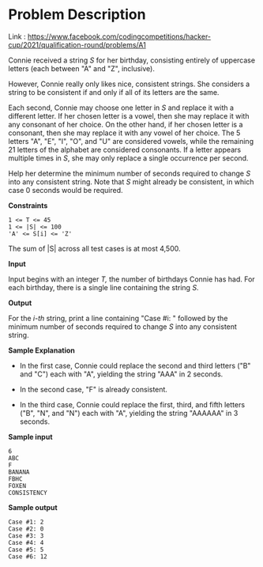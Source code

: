 # Problem Description
Link : https://www.facebook.com/codingcompetitions/hacker-cup/2021/qualification-round/problems/A1

Connie received a string *S* for her birthday, consisting entirely of uppercase letters (each between "A" and "Z", inclusive).

However, Connie really only likes nice, consistent strings. She considers a string to be consistent if and only if all of its letters are the same.

Each second, Connie may choose one letter in *S* and replace it with a different letter. If her chosen letter is a vowel, then she may replace it with any consonant of her choice. On the other hand, if her chosen letter is a consonant, then she may replace it with any vowel of her choice. The 5 letters "A", "E", "I", "O", and "U" are considered vowels, while the remaining 21 letters of the alphabet are considered consonants. If a letter appears multiple times in *S*, she may only replace a single occurrence per second.

Help her determine the minimum number of seconds required to change *S* into any consistent string. Note that *S* might already be consistent, in which case 0 seconds would be required.

**Constraints**

    1 <= T <= 45
    1 <= |S| <= 100
    'A' <= S[i] <= 'Z'

The sum of |S| across all test cases is at most 4,500.

**Input**

Input begins with an integer *T,* the number of birthdays Connie has had. For each birthday, there is a single line containing the string *S*.

**Output**

For the *i-th* string, print a line containing "Case #i: " followed by the minimum number of seconds required to change *S* into any consistent string.

**Sample Explanation**

- In the first case, Connie could replace the second and third letters ("B" and "C") each with "A", yielding the string "AAA" in 2 seconds.

- In the second case, "F" is already consistent.

- In the third case, Connie could replace the first, third, and fifth letters ("B", "N", and "N") each with "A", yielding the string "AAAAAA" in 3 seconds.

**Sample input**

    6
    ABC
    F
    BANANA
    FBHC
    FOXEN
    CONSISTENCY

**Sample output**



    Case #1: 2
    Case #2: 0
    Case #3: 3
    Case #4: 4
    Case #5: 5
    Case #6: 12

